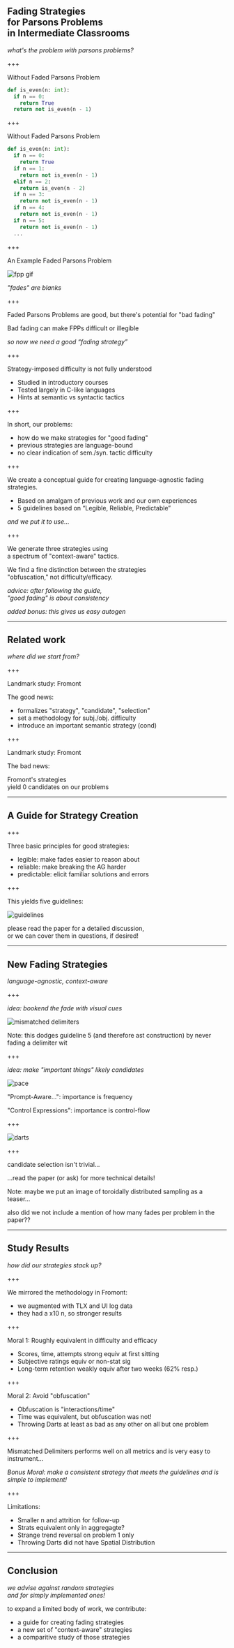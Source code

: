 ## Fading Strategies <br> for Parsons Problems <br> in Intermediate Classrooms

*what's the problem with parsons problems?*

+++

Without Faded Parsons Problem

```py
def is_even(n: int):
  if n == 0:
    return True
  return not is_even(n - 1)
```

+++

Without Faded Parsons Problem

```py
def is_even(n: int):
  if n == 0:
    return True
  if n == 1:
    return not is_even(n - 1)
  elif n == 2:
    return is_even(n - 2)
  if n == 3:
    return not is_even(n - 1)
  if n == 4:
    return not is_even(n - 1)
  if n == 5:
    return not is_even(n - 1)
  ...
```

+++

An Example Faded Parsons Problem

![fpp gif](img/is-even-no-loop.gif)

*"fades" are blanks*

+++

Faded Parsons Problems are good, but there's potential for "bad fading"

Bad fading can make FPPs difficult or illegible

*so now we need a good “fading strategy”*

+++

Strategy-imposed difficulty is not fully understood
- Studied in introductory courses
- Tested largely in C-like languages
- Hints at semantic vs syntactic tactics

+++

In short, our problems:
- how do we make strategies for "good fading"
- previous strategies are language-bound
- no clear indication of sem./syn. tactic difficulty

+++

We create a conceptual guide for creating language-agnostic fading strategies.
- Based on amalgam of previous work and our own experiences
- 5 guidelines based on “Legible, Reliable, Predictable”

*and we put it to use...*

+++

We generate three strategies using <br> a spectrum of "context-aware" tactics.

We find a fine distinction between the strategies <br>
"obfuscation," not difficulty/efficacy.

*advice: after following the guide, <br> "good fading" is about consistency*

*added bonus: this gives us easy autogen*

---

## Related work
*where did we start from?*

+++

Landmark study: Fromont

The good news:
- formalizes "strategy", "candidate", "selection"
- set a methodology for subj./obj. difficulty
- introduce an important semantic strategy (cond)

+++

Landmark study: Fromont

The bad news:

Fromont's strategies <br> yield 0 candidates on our problems

---

## A Guide for Strategy Creation

+++

Three basic principles for good strategies:
- legible: make fades easier to reason about
- reliable: make breaking the AG harder
- predictable: elicit familiar solutions and errors

+++ <!-- .slide: data-auto-animate -->

This yields five guidelines:

![guidelines](./img/guidelines.png)

please read the paper for a detailed discussion, <br>
or we can cover them in questions, if desired!

---

## New Fading Strategies

*language-agnostic, context-aware*

+++

*idea: bookend the fade with visual cues*

![mismatched delimiters](img/misdelim.png)

Note: this dodges guideline 5 (and therefore ast construction) by never fading a delimiter wit

+++

*idea: make "important things" likely candidates*

![pace](img/pace.png)

"Prompt-Aware...": importance is frequency

"Control Expressions": importance is control-flow

+++

![darts](img/darts.png)

+++

candidate selection isn't trivial...

...read the paper (or ask) for more technical details!

Note: maybe we put an image of toroidally distributed sampling as a teaser...

also did we not include a mention of how many fades per problem in the paper??

---

## Study Results
*how did our strategies stack up?*

+++

We mirrored the methodology in Fromont:
- we augmented with TLX and UI log data
- they had a x10 n, so stronger results

+++

Moral 1: Roughly equivalent in difficulty and efficacy
- Scores, time, attempts strong equiv at first sitting
- Subjective ratings equiv or non-stat sig
- Long-term retention weakly equiv after two weeks (62% resp.)

+++

Moral 2: Avoid "obfuscation"
- Obfuscation is "interactions/time"
- Time was equivalent, but obfuscation was not!
- Throwing Darts at least as bad as any other on all but one problem

+++

Mismatched Delimiters performs well on all metrics and is very easy to instrument...

*Bonus Moral: make a consistent strategy that meets the guidelines and is simple to implement!*

+++

Limitations:
- Smaller n and attrition for follow-up
- Strats equivalent only in aggregagte?
- Strange trend reversal on problem 1 only
- Throwing Darts did not have Spatial Distribution

---

## Conclusion

*we advise against random strategies <br> and for simply implemented ones!*

to expand a limited body of work, we contribute:
- a guide for creating fading strategies
- a new set of "context-aware" strategies
- a comparitive study of those strategies
